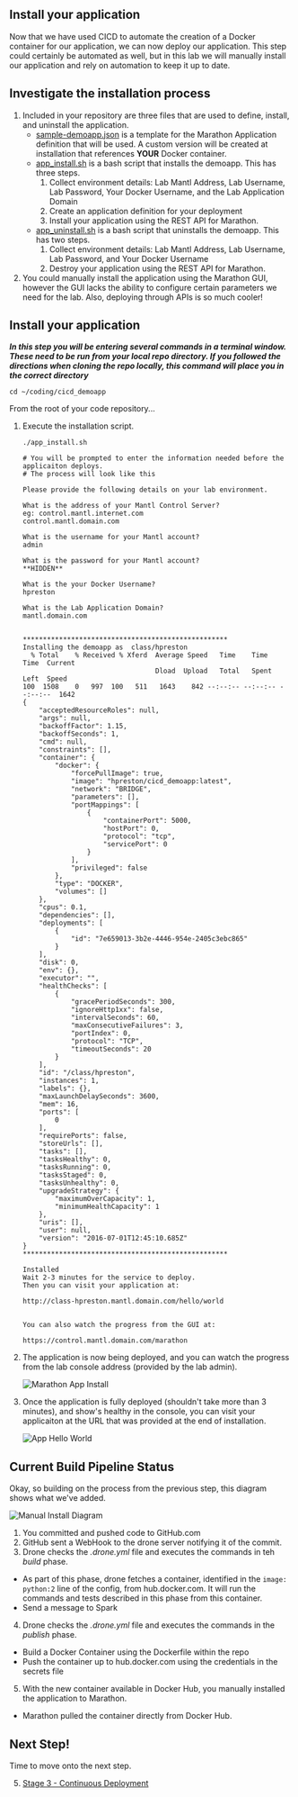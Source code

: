 ## Install your application

Now that we have used CICD to automate the creation of a Docker container for our application, we can now deploy our application.  This step could certainly be automated as well, but in this lab we will manually install our application and rely on automation to keep it up to date.

## Investigate the installation process

1. Included in your repository are three files that are used to define, install, and uninstall the application.
    * [sample-demoapp.json](https://github.com/hpreston/cicd_demoapp/blob/master/sample-demoapp.json) is a template for the Marathon Application definition that will be used.  A custom version will be created at installation that references **YOUR** Docker container.
    * [app_install.sh](https://github.com/hpreston/cicd_demoapp/blob/master/app_install.sh) is a bash script that installs the demoapp.  This has three steps.
        1. Collect environment details: Lab Mantl Address, Lab Username, Lab Password, Your Docker Username, and the Lab Application Domain
        2. Create an application definition for your deployment
        3. Install your application using the REST API for Marathon.
    * [app_uninstall.sh](https://github.com/hpreston/cicd_demoapp/blob/master/app_uninstall.sh) is a bash script that uninstalls the demoapp.  This has two steps.
        1. Collect environment details: Lab Mantl Address, Lab Username, Lab Password, and Your Docker Username
        2. Destroy your application using the REST API for Marathon.
2. You could manually install the application using the Marathon GUI, however the GUI lacks the ability to configure certain parameters we need for the lab.  Also, deploying through APIs is so much cooler!

## Install your application

**_In this step you will be entering several commands in a terminal window.  These need to be run from your local repo directory.  If you followed the directions when cloning the repo locally, this command will place you in the correct directory_**

```
cd ~/coding/cicd_demoapp
```

From the root of your code repository...

1. Execute the installation script.
    ```
    ./app_install.sh

    # You will be prompted to enter the information needed before the applicaiton deploys.
    # The process will look like this

    Please provide the following details on your lab environment.

    What is the address of your Mantl Control Server?
    eg: control.mantl.internet.com
    control.mantl.domain.com

    What is the username for your Mantl account?
    admin

    What is the password for your Mantl account?
    **HIDDEN**

    What is the your Docker Username?
    hpreston

    What is the Lab Application Domain?
    mantl.domain.com


    ***************************************************
    Installing the demoapp as  class/hpreston
      % Total    % Received % Xferd  Average Speed   Time    Time     Time  Current
                                     Dload  Upload   Total   Spent    Left  Speed
    100  1508    0   997  100   511   1643    842 --:--:-- --:--:-- --:--:--  1642
    {
        "acceptedResourceRoles": null,
        "args": null,
        "backoffFactor": 1.15,
        "backoffSeconds": 1,
        "cmd": null,
        "constraints": [],
        "container": {
            "docker": {
                "forcePullImage": true,
                "image": "hpreston/cicd_demoapp:latest",
                "network": "BRIDGE",
                "parameters": [],
                "portMappings": [
                    {
                        "containerPort": 5000,
                        "hostPort": 0,
                        "protocol": "tcp",
                        "servicePort": 0
                    }
                ],
                "privileged": false
            },
            "type": "DOCKER",
            "volumes": []
        },
        "cpus": 0.1,
        "dependencies": [],
        "deployments": [
            {
                "id": "7e659013-3b2e-4446-954e-2405c3ebc865"
            }
        ],
        "disk": 0,
        "env": {},
        "executor": "",
        "healthChecks": [
            {
                "gracePeriodSeconds": 300,
                "ignoreHttp1xx": false,
                "intervalSeconds": 60,
                "maxConsecutiveFailures": 3,
                "portIndex": 0,
                "protocol": "TCP",
                "timeoutSeconds": 20
            }
        ],
        "id": "/class/hpreston",
        "instances": 1,
        "labels": {},
        "maxLaunchDelaySeconds": 3600,
        "mem": 16,
        "ports": [
            0
        ],
        "requirePorts": false,
        "storeUrls": [],
        "tasks": [],
        "tasksHealthy": 0,
        "tasksRunning": 0,
        "tasksStaged": 0,
        "tasksUnhealthy": 0,
        "upgradeStrategy": {
            "maximumOverCapacity": 1,
            "minimumHealthCapacity": 1
        },
        "uris": [],
        "user": null,
        "version": "2016-07-01T12:45:10.685Z"
    }
    ***************************************************

    Installed
    Wait 2-3 minutes for the service to deploy.
    Then you can visit your application at:

    http://class-hpreston.mantl.domain.com/hello/world


    You can also watch the progress from the GUI at:

    https://control.mantl.domain.com/marathon
    ```

2. The application is now being deployed, and you can watch the progress from the lab console address (provided by the lab admin).

    ![Marathon App Install](images/marathon_app_install.png)

3. Once the application is fully deployed (shouldn't take more than 3 minutes), and show's healthy in the console, you can visit your applicaiton at the URL that was provided at the end of installation.

    ![App Hello World](images/app_hello_world.png)


## Current Build Pipeline Status

Okay, so building on the process from the previous step, this diagram shows what we've added.

![Manual Install Diagram](images/manual_install_diagram.png)

1. You committed and pushed code to GitHub.com
2. GitHub sent a WebHook to the drone server notifying it of the commit.
3. Drone checks the _.drone.yml_ file and executes the commands in teh _build_ phase.
  * As part of this phase, drone fetches a container, identified in the `image: python:2` line of the config, from hub.docker.com.  It will run the commands and tests described in this phase from this container.
  * Send a message to Spark
4. Drone checks the _.drone.yml_ file and executes the commands in the _publish_ phase.
  * Build a Docker Container using the Dockerfile within the repo
  * Push the container up to hub.docker.com using the credentials in the secrets file
5. With the new container available in Docker Hub, you manually installed the application to Marathon.
  * Marathon pulled the container directly from Docker Hub.

## Next Step!

Time to move onto the next step.

5. [Stage 3 - Continuous Deployment](cicd_stage_3.md)




